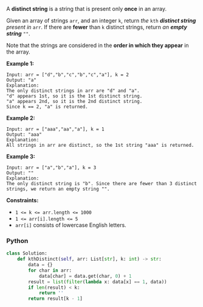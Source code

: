 A  **distinct string**  is a string that is present only  **once**  in an array.

Given an array of strings  `arr`, and an integer  `k`, return  _the_ `kth` _**distinct string**  present in_ `arr`. If there are  **fewer**  than  `k`  distinct strings, return  _an  **empty string**_ `""`.

Note that the strings are considered in the  **order in which they appear**  in the array.

**Example 1:**
```
Input: arr = ["d","b","c","b","c","a"], k = 2
Output: "a"
Explanation:
The only distinct strings in arr are "d" and "a".
"d" appears 1st, so it is the 1st distinct string.
"a" appears 2nd, so it is the 2nd distinct string.
Since k == 2, "a" is returned. 
```

**Example 2:**
```
Input: arr = ["aaa","aa","a"], k = 1
Output: "aaa"
Explanation:
All strings in arr are distinct, so the 1st string "aaa" is returned.
```

**Example 3:**
```
Input: arr = ["a","b","a"], k = 3
Output: ""
Explanation:
The only distinct string is "b". Since there are fewer than 3 distinct strings, we return an empty string "".
```

**Constraints:**

-   `1 <= k <= arr.length <= 1000`
-   `1 <= arr[i].length <= 5`
-   `arr[i]`  consists of lowercase English letters.


### Python
```python
class Solution:
    def kthDistinct(self, arr: List[str], k: int) -> str:
        data = {}
        for char in arr:
            data[char] = data.get(char, 0) + 1
        result = list(filter(lambda x: data[x] == 1, data))
        if len(result) < k:
            return ''
        return result[k - 1]
```